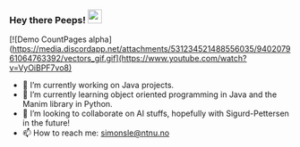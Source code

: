 ### Hey there Peeps! <img src="https://media.giphy.com/media/hvRJCLFzcasrR4ia7z/giphy.gif" width="25px">

[![Demo CountPages alpha](https://media.discordapp.net/attachments/531234521488556035/940207961064763392/vectors_gif.gif](https://www.youtube.com/watch?v=VyOiBPF7vo8)



- 🔭 I’m currently working on Java projects.
- 🌱 I’m currently learning object oriented programming in Java and 
      the Manim library in Python.
- 👯 I’m looking to collaborate on AI stuffs, hopefully with Sigurd-Pettersen in the future!
- 📫 How to reach me: simonsle@ntnu.no



